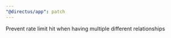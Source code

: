 ```yaml
---
"@directus/app": patch
---
```


Prevent rate limit hit when having multiple different relationships
